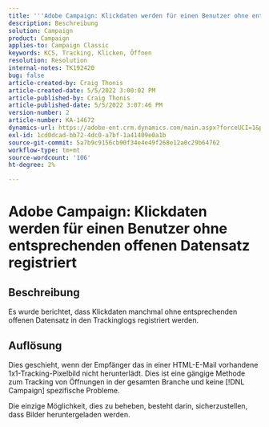 ```yaml
---
title: '''Adobe Campaign: Klickdaten werden für einen Benutzer ohne entsprechenden offenen Datensatz registriert.'
description: Beschreibung
solution: Campaign
product: Campaign
applies-to: Campaign Classic
keywords: KCS, Tracking, Klicken, Öffnen
resolution: Resolution
internal-notes: TK192420
bug: false
article-created-by: Craig Thonis
article-created-date: 5/5/2022 3:00:02 PM
article-published-by: Craig Thonis
article-published-date: 5/5/2022 3:07:46 PM
version-number: 2
article-number: KA-14672
dynamics-url: https://adobe-ent.crm.dynamics.com/main.aspx?forceUCI=1&pagetype=entityrecord&etn=knowledgearticle&id=b4473908-84cc-ec11-a7b5-6045bd00d995
exl-id: 1cd0dcad-bb72-4dc0-a7bf-1a41409e0a1b
source-git-commit: 5a7b9c9156cb90f34e4e49f268e12a0c29b64762
workflow-type: tm+mt
source-wordcount: '106'
ht-degree: 2%

---
```


# Adobe Campaign: Klickdaten werden für einen Benutzer ohne entsprechenden offenen Datensatz registriert

## Beschreibung

Es wurde berichtet, dass Klickdaten manchmal ohne entsprechenden offenen Datensatz in den Trackinglogs registriert werden.

## Auflösung


Dies geschieht, wenn der Empfänger das in einer HTML-E-Mail vorhandene 1x1-Tracking-Pixelbild nicht herunterlädt. Dies ist eine gängige Methode zum Tracking von Öffnungen in der gesamten Branche und keine [!DNL Campaign] spezifische Probleme.

Die einzige Möglichkeit, dies zu beheben, besteht darin, sicherzustellen, dass Bilder heruntergeladen werden.
